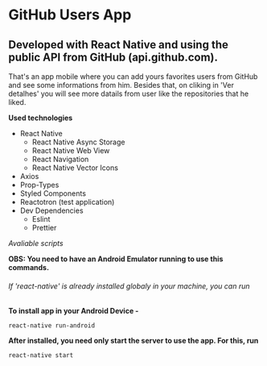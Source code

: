 # GitHub Users App

## Developed with React Native and using the public API from GitHub (api.github.com).

That's an app mobile where you can add yours favorites users from GitHub and see some informations from him. 
Besides that, on cliking in 'Ver detalhes' you will see more datails from user like the repositories that he liked.

**Used technologies**

- React Native
  - React Native Async Storage
  - React Native Web View
  - React Navigation
  - React Native Vector Icons
- Axios
- Prop-Types
- Styled Components
- Reactotron (test application)
- Dev Dependencies
  - Eslint
  - Prettier

*Avaliable scripts*

**OBS: You need to have an Android Emulator running to use this commands.**

###### If 'react-native' is already installed globaly in your machine, you can run

**To install app in your Android Device -**
```
react-native run-android
```

**After installed, you need only start the server to use the app. For this, run**
```
react-native start
```
